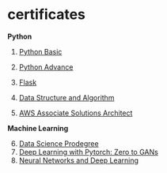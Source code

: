 # certificates

**Python**

1. [Python Basic](https://www.hackerrank.com/certificates/6a8d73202b5e)
2. [Python Advance](https://cutshort.io/certificate/73029)
3. [Flask](https://skillsoft.digitalbadges.skillsoft.com/b58fed76-aea0-479a-9a21-1c69cecf86f5#gs.ejt377)
4. [Data Structure and Algorithm](https://github.com/skj092/certificates/blob/main/dsa.pdf)

5. [AWS Associate Solutions Architect](https://skillsoft.digitalbadges.skillsoft.com/48102533-8cfc-4933-9823-7e45aabf21a9#gs.ejshhc)

**Machine Learning**

6. [Data Science Prodegree](https://blog.imarticus.org/wp-content/uploads/2020/01/Data-Science-Prodegree-Brochure.pdf)
7. [Deep Learning with Pytorch: Zero to GANs](https://jovian.ai/certificate/MFQWCMZYGQ)
8. [Neural Networks and Deep Learning](https://www.coursera.org/account/accomplishments/verify/8Y9UPX7T2SM2)


